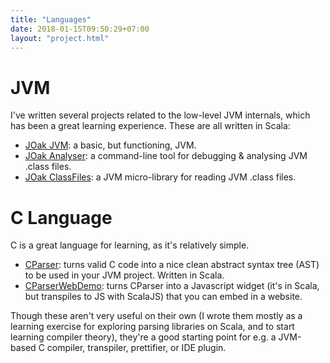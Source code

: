 ```yaml
---
title: "Languages"
date: 2018-01-15T09:50:29+07:00
layout: "project.html"
---
```

# JVM
I've written several projects related to the low-level JVM internals, which has been a great learning experience.  These are all written in Scala:

* [JOak JVM](https://github.com/programmatix/JOakJVM): a basic, but functioning, JVM.
* [JOak Analyser](https://github.com/programmatix/JOakAnalyser): a command-line tool for debugging & analysing JVM .class files.
* [JOak ClassFiles](https://github.com/programmatix/JOakClassFiles): a JVM micro-library for reading JVM .class files.

# C Language
C is a great language for learning, as it's relatively simple.

* [CParser](https://github.com/programmatix/CParser): turns valid C code into a nice clean abstract syntax tree (AST) to be used in your JVM project.  Written in Scala.
* [CParserWebDemo](https://github.com/programmatix/CParserWebDemo): turns CParser into a Javascript widget (it's in Scala, but transpiles to JS with ScalaJS) that you can embed in a website.

Though these aren't very useful on their own (I wrote them mostly as a learning exercise for exploring parsing libraries on Scala, and to start learning compiler theory), they're a good starting point for e.g. a JVM-based C compiler, transpiler, prettifier, or IDE plugin.
